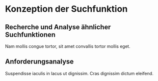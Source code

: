 # Konzeption der Suchfunktion

## Recherche und Analyse ähnlicher Suchfunktionen

Nam mollis congue tortor, sit amet convallis tortor mollis eget.

## Anforderungsanalyse

Suspendisse iaculis in lacus ut dignissim. Cras dignissim dictum eleifend.

